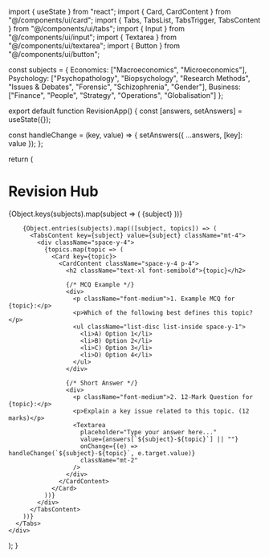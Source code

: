 import { useState } from "react";
import { Card, CardContent } from "@/components/ui/card";
import { Tabs, TabsList, TabsTrigger, TabsContent } from "@/components/ui/tabs";
import { Input } from "@/components/ui/input";
import { Textarea } from "@/components/ui/textarea";
import { Button } from "@/components/ui/button";

const subjects = {
  Economics: ["Macroeconomics", "Microeconomics"],
  Psychology: ["Psychopathology", "Biopsychology", "Research Methods", "Issues & Debates", "Forensic", "Schizophrenia", "Gender"],
  Business: ["Finance", "People", "Strategy", "Operations", "Globalisation"]
};

export default function RevisionApp() {
  const [answers, setAnswers] = useState({});

  const handleChange = (key, value) => {
    setAnswers({ ...answers, [key]: value });
  };

  return (
    <div className="p-4 space-y-6">
      <h1 className="text-3xl font-bold">Revision Hub</h1>
      <Tabs defaultValue="Economics" className="w-full">
        <TabsList className="flex gap-2 overflow-x-auto">
          {Object.keys(subjects).map(subject => (
            <TabsTrigger key={subject} value={subject}>{subject}</TabsTrigger>
          ))}
        </TabsList>

        {Object.entries(subjects).map(([subject, topics]) => (
          <TabsContent key={subject} value={subject} className="mt-4">
            <div className="space-y-4">
              {topics.map(topic => (
                <Card key={topic}>
                  <CardContent className="space-y-4 p-4">
                    <h2 className="text-xl font-semibold">{topic}</h2>

                    {/* MCQ Example */}
                    <div>
                      <p className="font-medium">1. Example MCQ for {topic}:</p>
                      <p>Which of the following best defines this topic?</p>
                      <ul className="list-disc list-inside space-y-1">
                        <li>A) Option 1</li>
                        <li>B) Option 2</li>
                        <li>C) Option 3</li>
                        <li>D) Option 4</li>
                      </ul>
                    </div>

                    {/* Short Answer */}
                    <div>
                      <p className="font-medium">2. 12-Mark Question for {topic}:</p>
                      <p>Explain a key issue related to this topic. (12 marks)</p>
                      <Textarea
                        placeholder="Type your answer here..."
                        value={answers[`${subject}-${topic}`] || ""}
                        onChange={(e) => handleChange(`${subject}-${topic}`, e.target.value)}
                        className="mt-2"
                      />
                    </div>
                  </CardContent>
                </Card>
              ))}
            </div>
          </TabsContent>
        ))}
      </Tabs>
    </div>
  );
}
